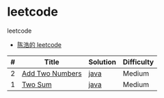 # leetcode
leetcode

- [陈浩的 leetcode](https://github.com/haoel/leetcode)

| # | Title | Solution | Difficulty | 
|---| ----- | -------- | ---------- | 
|2|[Add Two Numbers](https://oj.leetcode.com/problems/add-two-numbers/)| [java](./src/main/java/leetcode/AddTwoNumbers.java)|Medium|
|1|[Two Sum](https://oj.leetcode.com/problems/two-sum/)| [java](./src/main/java/leetcode/TwoSum.java)|Medium|


